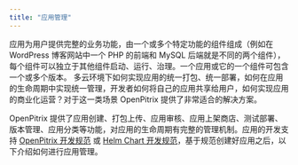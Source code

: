 ```yaml
---
title: "应用管理"
---
```

应用为用户提供完整的业务功能，由一个或多个特定功能的组件组成（例如在 WordPress 博客网站中一个 PHP 的前端和 MySQL 后端就是不同的两个组件），每个组件可以独立于其他组件启动、运行、治理。一个应用或它的一个组件可包含一个或多个版本。
多云环境下如何实现应用的统一打包、统一部署，如何在应用的生命周期中实现统一管理，开发者如何将自己的应用共享给用户，如何实现应用的商业化运营？对于这一类场景 OpenPitrix 提供了非常适合的解决方案。

OpenPitrix 提供了应用创建、打包上传、应用审核、应用上架商店、测试部署、版本管理、应用分类等功能，对应用的生命周期有完整的管理机制。应用的开发支持 [OpenPitrix 开发规范](../openpitrix-specification) 或 [Helm Chart 开发规范](../helm-specification)，基于规范创建好应用之后，以下介绍如何进行应用管理。

